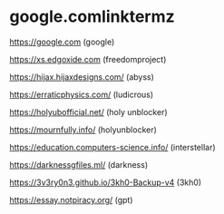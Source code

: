# google.comlinktermz
https://google.com
(google)

https://xs.edgoxide.com
(freedomproject)

https://hijax.hijaxdesigns.com/
(abyss)

https://erraticphysics.com/
(ludicrous)

https://holyubofficial.net/
(holy unblocker)

https://mournfully.info/
(holyunblocker)

https://education.computers-science.info/
(interstellar)

https://darknessgfiles.ml/
(darkness)

https://3v3ry0n3.github.io/3kh0-Backup-v4
(3kh0)

https://essay.notpiracy.org/
(gpt)
